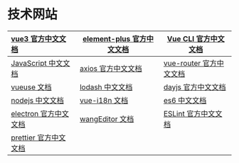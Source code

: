 # 技术网站
| [vue3 官方中文文档](https://cn.vuejs.org/)                                     | [element-plus 官方中文文档](https://element-plus.org/zh-CN/) | [Vue CLI 官方中文文档](https://cli.vuejs.org/zh/)       |
| :----------------------------------------------------------------------------- | ------------------------------------------------------------ | ------------------------------------------------------- |
| [JavaScript 中文文档](https://developer.mozilla.org/zh-CN/docs/Web/JavaScript) | [axios 官方中文文档](https://axios-http.com/zh/)             | [vue-router 官方中文文档](https://router.vuejs.org/zh/) |
| [vueuse 文档](https://vueuse.org/)                                             | [lodash 中文文档](https://www.lodashjs.com/)                 | [dayjs 官方中文文档](https://dayjs.gitee.io/zh-CN/)     |
| [nodejs 中文文档](https://nodejs.cn/)                                          | [vue-i18n 文档](https://vue-i18n.intlify.dev/)               | [es6 中文文档](https://es6.ruanyifeng.com/#docs/proxy)  |
| [electron 官方中文文档](https://www.electronjs.org/zh/docs/latest)             | [wangEditor 文档](https://www.wangeditor.com/)               | [ESLint 官方中文文档](https://zh-hans.eslint.org/)      |
| [prettier 官方中文文档](https://prettier.nodejs.cn/)                           |                                                              |                                                         